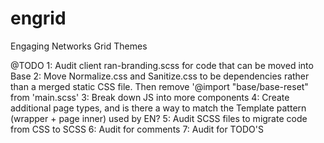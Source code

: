 # engrid

Engaging Networks Grid Themes

@TODO
1: Audit client ran-branding.scss for code that can be moved into Base
2: Move Normalize.css and Sanitize.css to be dependencies rather than a merged static CSS file. Then remove '@import "base/base-reset" from 'main.scss'
3: Break down JS into more components
4: Create additional page types, and is there a way to match the Template pattern (wrapper + page inner) used by EN?
5: Audit SCSS files to migrate code from CSS to SCSS
6: Audit for comments
7: Audit for TODO'S
